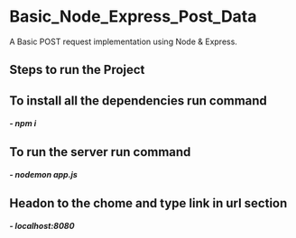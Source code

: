 # Basic_Node_Express_Post_Data
A Basic POST request implementation using Node &amp; Express.

## Steps to run the Project

## To install all the dependencies run command
#####  - npm i
## To run the server run command
##### - nodemon app.js
## Headon to the chome and type link in url section 
##### - localhost:8080

